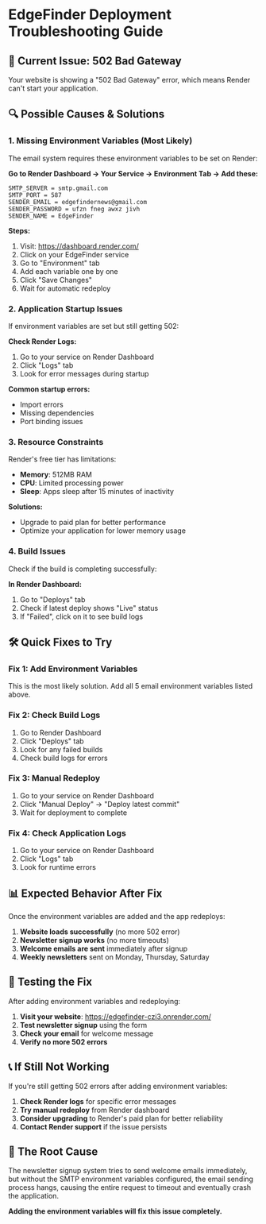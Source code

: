 # EdgeFinder Deployment Troubleshooting Guide

## 🚨 Current Issue: 502 Bad Gateway

Your website is showing a "502 Bad Gateway" error, which means Render can't start your application.

## 🔍 Possible Causes & Solutions

### 1. **Missing Environment Variables** (Most Likely)
The email system requires these environment variables to be set on Render:

**Go to Render Dashboard → Your Service → Environment Tab → Add these:**

```
SMTP_SERVER = smtp.gmail.com
SMTP_PORT = 587
SENDER_EMAIL = edgefindernews@gmail.com
SENDER_PASSWORD = ufzn fneg awxz jivh
SENDER_NAME = EdgeFinder
```

**Steps:**
1. Visit: https://dashboard.render.com/
2. Click on your EdgeFinder service
3. Go to "Environment" tab
4. Add each variable one by one
5. Click "Save Changes"
6. Wait for automatic redeploy

### 2. **Application Startup Issues**
If environment variables are set but still getting 502:

**Check Render Logs:**
1. Go to your service on Render Dashboard
2. Click "Logs" tab
3. Look for error messages during startup

**Common startup errors:**
- Import errors
- Missing dependencies
- Port binding issues

### 3. **Resource Constraints**
Render's free tier has limitations:
- **Memory**: 512MB RAM
- **CPU**: Limited processing power
- **Sleep**: Apps sleep after 15 minutes of inactivity

**Solutions:**
- Upgrade to paid plan for better performance
- Optimize your application for lower memory usage

### 4. **Build Issues**
Check if the build is completing successfully:

**In Render Dashboard:**
1. Go to "Deploys" tab
2. Check if latest deploy shows "Live" status
3. If "Failed", click on it to see build logs

## 🛠️ Quick Fixes to Try

### Fix 1: Add Environment Variables
This is the most likely solution. Add all 5 email environment variables listed above.

### Fix 2: Check Build Logs
1. Go to Render Dashboard
2. Click "Deploys" tab
3. Look for any failed builds
4. Check build logs for errors

### Fix 3: Manual Redeploy
1. Go to your service on Render Dashboard
2. Click "Manual Deploy" → "Deploy latest commit"
3. Wait for deployment to complete

### Fix 4: Check Application Logs
1. Go to your service on Render Dashboard
2. Click "Logs" tab
3. Look for runtime errors

## 📊 Expected Behavior After Fix

Once the environment variables are added and the app redeploys:

1. **Website loads successfully** (no more 502 error)
2. **Newsletter signup works** (no more timeouts)
3. **Welcome emails are sent** immediately after signup
4. **Weekly newsletters** sent on Monday, Thursday, Saturday

## 🧪 Testing the Fix

After adding environment variables and redeploying:

1. **Visit your website**: https://edgefinder-czi3.onrender.com/
2. **Test newsletter signup** using the form
3. **Check your email** for welcome message
4. **Verify no more 502 errors**

## 📞 If Still Not Working

If you're still getting 502 errors after adding environment variables:

1. **Check Render logs** for specific error messages
2. **Try manual redeploy** from Render dashboard
3. **Consider upgrading** to Render's paid plan for better reliability
4. **Contact Render support** if the issue persists

## 🎯 The Root Cause

The newsletter signup system tries to send welcome emails immediately, but without the SMTP environment variables configured, the email sending process hangs, causing the entire request to timeout and eventually crash the application.

**Adding the environment variables will fix this issue completely.**
